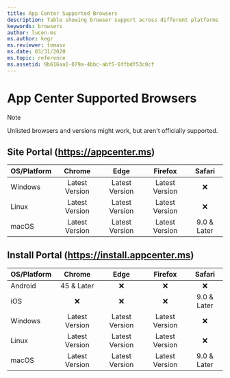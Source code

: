 ```yaml
---
title: App Center Supported Browsers
description: Table showing browser support across different platforms
keywords: browsers
author: lucen-ms
ms.author: kegr
ms.reviewer: tomasv
ms.date: 03/31/2020
ms.topic: reference
ms.assetid: 9b616aa1-079a-4bbc-abf5-6ffbdf53c0cf
---
```


# App Center Supported Browsers
> [!NOTE]
> Unlisted browsers and versions might work, but aren't officially supported.

## Site Portal (https://appcenter.ms)

| OS/Platform |     Chrome     |      Edge      |     Firefox    |    Safari   |
|-------------|:--------------:|:--------------:|:--------------:|:-----------:|
| Windows     | Latest Version | Latest Version | Latest Version |      ❌     |
| Linux       | Latest Version | Latest Version | Latest Version |      ❌     |
| macOS       | Latest Version | Latest Version | Latest Version | 9.0 & Later |


## Install Portal (https://install.appcenter.ms)
| OS/Platform |     Chrome     |      Edge      |     Firefox    |    Safari   |
|-------------|:--------------:|:--------------:|:--------------:|:-----------:|
| Android     |   45 & Later   |       ❌       |        ❌       |     ❌      |
| iOS         |        ❌      |       ❌       |        ❌       | 9.0 & Later |
| Windows     | Latest Version | Latest Version | Latest Version |     ❌      |
| Linux       | Latest Version | Latest Version | Latest Version |     ❌      |
| macOS       | Latest Version | Latest Version | Latest Version | 9.0 & Later |

